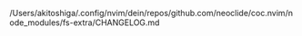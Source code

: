 /Users/akitoshiga/.config/nvim/dein/repos/github.com/neoclide/coc.nvim/node_modules/fs-extra/CHANGELOG.md
